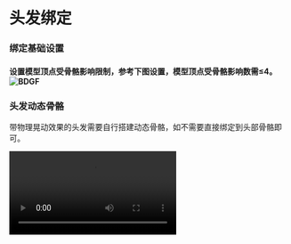 # 头发绑定

### 绑定基础设置

#### 设置模型顶点受骨骼影响限制，参考下图设置，模型顶点受骨骼影响数需≤4。![BDGF](https://arkimg.ark.online/BDGF-1740537573458-2.png)

### 头发动态骨骼

带物理晃动效果的头发需要自行搭建动态骨骼，如不需要直接绑定到头部骨骼即可。

<video controls src="https://arkimg.ark.online/头发动态骨骼介绍.mp4" />

### 动态骨骼命名规范

请按照下列规范设置骨骼，当不符合下列标准时，会导致动态骨骼无效或效果异常。

- 单个部位FBX模型动态骨骼上限为100根。
- 带晃动效果骨骼第一根骨骼节点命名必须包含后缀“_Dynphy”。
- 骨骼链中末端骨骼命名必须包含后缀“_Nub ”  。![MAXTF](https://arkimg.ark.online/MAXTF.png)

# 教程：发型样例（双马尾）

### 3DMAX:

- 导入官方提供的基础骨骼，基于基础模型搭建头发骨骼。

   ![img](https://arkimg.ark.online/1740380461710-8.png)
- 按模型走势搭建动态骨骼，按规范命名，并将动态骨骼链接到头部骨骼Head下。

   ![img](https://arkimg.ark.online/1740380461710-9.png)
- 选择模型添加绑定蒙皮命令“Skin”并添加对应的动态骨骼，选择模型顶点进行绑定蒙皮。

   ![img](https://arkimg.ark.online/1740380461710-10.png)
- 权重分配后可旋转骨骼检查模型蒙皮是否合理。

   ![img](https://arkimg.ark.online/1740380461710-11.png)
- 完成权重调整后，导出为FBX资源以备用。


###### Max发型骨骼搭建绑定全流程录屏：

- 动态骨骼发型搭建绑定导出全流程

<video controls src="https://arkimg.ark.online/%E5%A4%B4%E5%8F%91%E7%BB%91%E5%AE%9A%E6%B5%81%E7%A8%8B.mp4" />

- 无动态骨骼发型绑定导出全流程

<video controls src="https://arkimg.ark.online/%E4%B8%8D%E5%B8%A6%E5%8A%A8%E6%80%81%E9%AA%A8%E9%AA%BC%E5%A4%B4%E5%8F%91%E7%BB%91%E5%AE%9A%E6%B5%81%E7%A8%8B.mp4" />

### MAYA：

- 导入官方提供的基础骨骼，基于基础模型搭建头发骨骼。

   ![mayaDR](https://arkimg.ark.online/mayaDR.png)
- 根据模型走势搭建动态骨骼，按规范命名，并将动态骨骼链接到头部骨骼Head下。

   ![mayaggmm](https://arkimg.ark.online/mayaggmm.png)
- 选中模型点击顶部蒙皮面板选择“绑定蒙皮”，单个模型顶点最大受4根骨骼影响。

   ![image (24)](https://arkimg.ark.online/image%20(24).png)
- 旋转骨骼检查蒙皮信息（如有异常及时调整权重）。

   ![image (25)](https://arkimg.ark.online/image%20(25).png)
- 选择装备——蒙皮——绘制权重。

   ![image (26)](https://arkimg.ark.online/image%20(26).png)
- 完成权重调整后，按导出设置导出对应部位FBX。


###### Maya发型骨骼搭建绑定全流程录屏：

- 动态骨骼发型搭建绑定导出全流程

   <video controls src="https://arkimg.ark.online/MAYA%E5%A4%B4%E5%8F%91%E7%BB%91%E5%AE%9A%E5%85%A8%E6%B5%81%E7%A8%8B.mp4" />

## 资源导出

- 需要导出为FBX格式文件。
- 资源从DCC软件中导出，包含模型+骨骼（含动态骨骼）。
- 导出后即可进入口袋方舟进行资源上传（配置选择对应动态骨骼模板）。

### 导出设置：导出FBX通用

- 选择对应模型部位与骨骼（目标模型，骨骼，动态骨骼及末端）。
- 轴向:Up Axis:Z-up,类型：Type:Binary
- 动画面板不勾选:Animation，Cameras

###### MAX：

![img](https://arkimg.ark.online/1740380832619-4.png)

###### MAYA：

![img](https://arkimg.ark.online/1740380832619-5.png)

###### Blender：

![img](https://arkimg.ark.online/1740380832620-6.png)